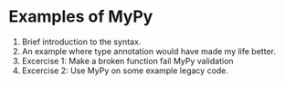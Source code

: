 # Examples of MyPy

1. Brief introduction to the syntax.
2. An example where type annotation would have made my life better.
3. Excercise 1: Make a broken function fail MyPy validation
4. Excercise 2: Use MyPy on some example legacy code.
